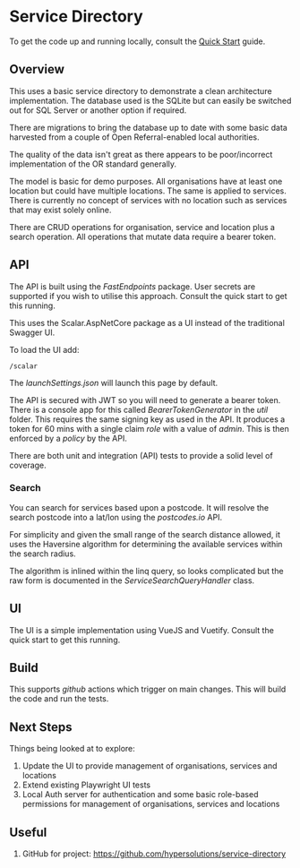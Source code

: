 # Service Directory

To get the code up and running locally, consult the [Quick Start](Readme.QuickStart.md) guide.

## Overview

This uses a basic service directory to demonstrate a clean architecture implementation. The database used is the SQLite but 
can easily be switched out for SQL Server or another option if required.

There are migrations to bring the database up to date with some basic data harvested from a couple of Open Referral-enabled local authorities.

The quality of the data isn't great as there appears to be poor/incorrect implementation of the OR standard generally.

The model is basic for demo purposes. All organisations have at least one location but could have multiple locations. The same
is applied to services. There is currently no concept of services with no location such as services that may exist solely online.

There are CRUD operations for organisation, service and location plus a search operation. All operations that mutate data require a bearer token. 

## API

The API is built using the _FastEndpoints_ package. User secrets are supported if you wish to utilise this approach. Consult the quick start to get this running.

This uses the Scalar.AspNetCore package as a UI instead of the traditional Swagger UI. 

To load the UI add:

```
/scalar
```

The _launchSettings.json_ will launch this page by default.

The API is secured with JWT so you will need to generate a bearer token. There is a console app for this called _BearerTokenGenerator_ 
in the _util_ folder. This requires the same signing key as used in the API. It produces a token for 60 mins with a single claim _role_
with a value of _admin_. This is then enforced by a _policy_ by the API.

There are both unit and integration (API) tests to provide a solid level of coverage.

### Search

You can search for services based upon a postcode. It will resolve the search postcode into a lat/lon using the _postcodes.io_ API.

For simplicity and given the small range of the search distance allowed, it uses the Haversine algorithm for determining the available 
services within the search radius.

The algorithm is inlined within the linq query, so looks complicated but the raw form is documented in the _ServiceSearchQueryHandler_ class.

## UI

The UI is a simple implementation using VueJS and Vuetify. Consult the quick start to get this running.

## Build

This supports _github_ actions which trigger on main changes. This will build the code and run the tests.

## Next Steps

Things being looked at to explore:

1. Update the UI to provide management of organisations, services and locations
2. Extend existing Playwright UI tests
3. Local Auth server for authentication and some basic role-based permissions for management of organisations, services and locations

## Useful

1. GitHub for project: https://github.com/hypersolutions/service-directory